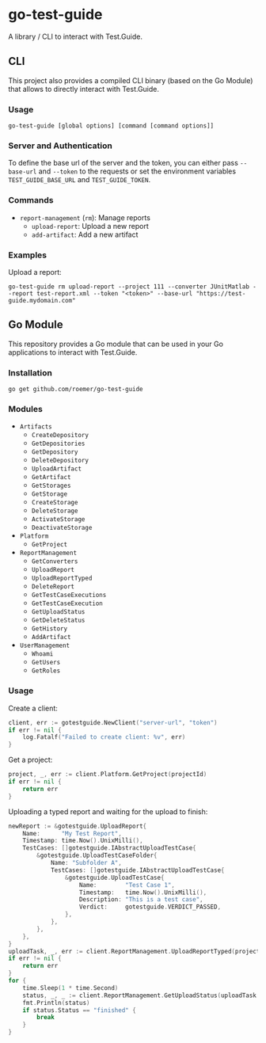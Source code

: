 # go-test-guide
A library / CLI to interact with Test.Guide.

## CLI
This project also provides a compiled CLI binary (based on the Go Module) that allows to directly interact with Test.Guide.

### Usage
```
go-test-guide [global options] [command [command options]]
```

### Server and Authentication
To define the base url of the server and the token, you can either pass `--base-url` and `--token` to the requests or set the environment variables `TEST_GUIDE_BASE_URL` and `TEST_GUIDE_TOKEN`.

### Commands
* `report-management` (`rm`): Manage reports
  * `upload-report`: Upload a new report
  * `add-artifact`: Add a new artifact

### Examples
Upload a report:
```
go-test-guide rm upload-report --project 111 --converter JUnitMatlab --report test-report.xml --token "<token>" --base-url "https://test-guide.mydomain.com"
```

## Go Module
This repository provides a Go module that can be used in your Go applications to interact with Test.Guide.

### Installation
```
go get github.com/roemer/go-test-guide
```

### Modules
* `Artifacts`
  * `CreateDepository`
  * `GetDepositories`
  * `GetDepository`
  * `DeleteDepository`
  * `UploadArtifact`
  * `GetArtifact`
  * `GetStorages`
  * `GetStorage`
  * `CreateStorage`
  * `DeleteStorage`
  * `ActivateStorage`
  * `DeactivateStorage`
* `Platform`
  * `GetProject`
* `ReportManagement`
  * `GetConverters`
  * `UploadReport`
  * `UploadReportTyped`
  * `DeleteReport`
  * `GetTestCaseExecutions`
  * `GetTestCaseExecution`
  * `GetUploadStatus`
  * `GetDeleteStatus`
  * `GetHistory`
  * `AddArtifact`
* `UserManagement`
  * `Whoami`
  * `GetUsers`
  * `GetRoles`

### Usage
Create a client:
```go
client, err := gotestguide.NewClient("server-url", "token")
if err != nil {
    log.Fatalf("Failed to create client: %v", err)
}
```

Get a project:
```go
project, _, err := client.Platform.GetProject(projectId)
if err != nil {
    return err
}
```

Uploading a typed report and waiting for the upload to finish:
```go
newReport := &gotestguide.UploadReport{
	Name:      "My Test Report",
	Timestamp: time.Now().UnixMilli(),
	TestCases: []gotestguide.IAbstractUploadTestCase{
		&gotestguide.UploadTestCaseFolder{
			Name: "Subfolder A",
			TestCases: []gotestguide.IAbstractUploadTestCase{
				&gotestguide.UploadTestCase{
					Name:        "Test Case 1",
					Timestamp:   time.Now().UnixMilli(),
					Description: "This is a test case",
					Verdict:     gotestguide.VERDICT_PASSED,
				},
			},
		},
	},
}
uploadTask, _, err := client.ReportManagement.UploadReportTyped(projectId, newReport)
if err != nil {
	return err
}
for {
	time.Sleep(1 * time.Second)
	status, _, _ := client.ReportManagement.GetUploadStatus(uploadTask.TaskID)
	fmt.Println(status)
	if status.Status == "finished" {
		break
	}
}
```
